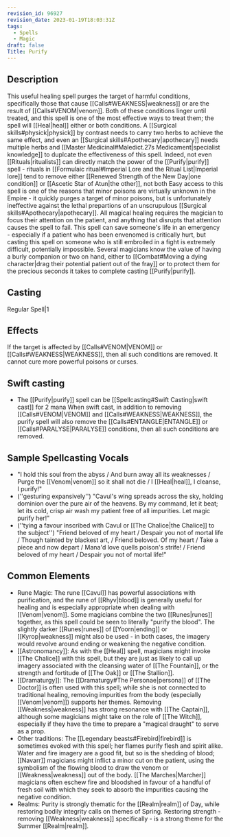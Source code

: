 ```yaml
---
revision_id: 96927
revision_date: 2023-01-19T18:03:31Z
tags:
  - Spells
  - Magic
draft: false
Title: Purify
---
```

## Description
This useful healing spell purges the target of harmful conditions, specifically those that cause [[Calls#WEAKNESS|weakness]] or are the result of [[Calls#VENOM|venom]]. Both of these conditions linger until treated, and this spell is one of the most effective ways to treat them; the spell will [[Heal|heal]] either or both conditions. A [[Surgical skills#physick|physick]] by contrast needs to carry two herbs to achieve the same effect, and even an [[Surgical skills#Apothecary|apothecary]] needs multiple herbs and [[Master Medicinal#Maledict.27s Medicament|specialist knowledge]] to duplcate the effectiveness of this spell. Indeed, not even [[Rituals|ritualists]] can directly match the power of the [[Purify|purify]] spell - rituals in [[Formulaic ritual#Imperial Lore and the Ritual List|Imperial lore]] tend to remove either [[Renewed Strength of the New Day|one condition]] or [[Ascetic Star of Atun|the other]], not both
Easy access to this spell is one of the reasons that minor poisons are virtually unknown in the Empire - it quickly purges a target of minor poisons, but is unfortunately  ineffective against the lethal prepartions of an unscrupulous [[Surgical skills#Apothecary|apothecary]]. 
All magical healing requires the magician to focus their attention on the patient, and anything that disrupts that attention causes the spell to fail. This spell can save someone's life in an emergency - especially if a patient who has been envenomed is critically hurt, but casting this spell on someone who is still embroiled in a fight is extremely difficult, potentially impossible. Several magicians know the value of having a burly companion or two on hand, either to [[Combat#Moving a dying character|drag their potential patient out of the fray]] or to protect them for the precious seconds it takes to complete casting [[Purify|purify]]. 
## Casting
Regular Spell|1
## Effects
If the target is affected by [[Calls#VENOM|VENOM]] or [[Calls#WEAKNESS|WEAKNESS]], then all such conditions are removed. It cannot cure more powerful poisons or curses.
## Swift casting
* The [[Purify|purify]] spell can be [[Spellcasting#Swift Casting|swift cast]] for 2 mana
When swift cast, in addition to removing [[Calls#VENOM|VENOM]] and [[Calls#WEAKNESS|WEAKNESS]], the purify spell will also remove the [[Calls#ENTANGLE|ENTANGLE]] or [[Calls#PARALYSE|PARALYSE]] conditions, then all such conditions are removed.
## Sample Spellcasting Vocals
* "I hold this soul from the abyss / And burn away all its weaknesses / Purge the [[Venom|venom]] so it shall not die / I [[Heal|heal]], I cleanse, I purify!"
* (''gesturing expansively'') "Cavul's wing spreads across the sky, holding dominion over the pure air of the heavens. By my command, let it beat; let its cold, crisp air wash my patient free of all impurities. Let magic purify her!"
* (''tying a favour inscribed with Cavul or [[The Chalice|the Chalice]] to the subject'') "Friend beloved of my heart / Despair you not of mortal life / Though tainted by blackest art, / Friend beloved. Of my heart / Take a piece and now depart / Mana'd love quells poison's strife! / Friend beloved of my heart / Despair you not of mortal life!"
## Common Elements
* Rune Magic: The rune [[Cavul]] has powerful associations with purification, and the rune of [[Rhyv|blood]] is generally useful for healing and is especially appropriate when dealing with [[Venom|venom]]. Some magicians combine the two [[Runes|runes]] together, as this spell could be seen to literally "purify the blood". The slightly darker [[Runes|runes]] of [[Yoorn|ending]] or [[Kyrop|weakness]] might also be used - in both cases, the imagery would revolve around ending or weakening the negative condition.
* [[Astronomancy]]: As with the [[Heal]] spell, magicians might invoke [[The Chalice]] with this spell, but they are just as likely to call up imagery associated with the cleansing water of [[The Fountain]], or the strength and fortitude of [[The Oak]] or [[The Stallion]].
* [[Dramaturgy]]: The [[Dramaturgy#The Personae|persona]] of [[The Doctor]] is often used with this spell; while she is not connected to traditional healing, removing impurities from the body (especially [[Venom|venom]]) supports her themes. Removing [[Weakness|weakness]] has strong resonance with [[The Captain]], although some magicians might take on the role of [[The Witch]], especially if they have the time to prepare a "magical draught" to serve as a prop.
* Other traditions: The [[Legendary beasts#Firebird|firebird]] is sometimes evoked with this spell; her flames purify flesh and spirit alike. Water and fire imagery are a good fit, but so is the shedding of blood; [[Navarr]] magicians might inflict a minor cut on the patient, using the symbolism of the flowing blood to draw the venom or [[Weakness|weakness]] out of the body. [[The Marches|Marcher]] magicians often eschew fire and bloodshed in favour of a handful of fresh soil with which they seek to absorb the impurities causing the negative condition.
* Realms: Purity is strongly thematic for the [[Realm|realm]] of Day, while restoring bodily integrity calls on themes of Spring. Restoring strength - removing [[Weakness|weakness]] specifically - is a strong theme for the Summer [[Realm|realm]].